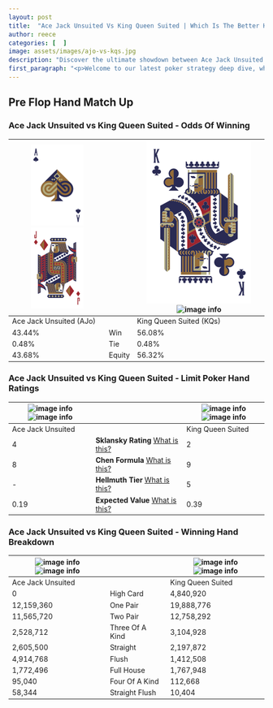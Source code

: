 ```yaml
---
layout: post
title:  "Ace Jack Unsuited Vs King Queen Suited | Which Is The Better Hand In Poker? A Complete Guide"
author: reece
categories: [  ]
image: assets/images/ajo-vs-kqs.jpg
description: "Discover the ultimate showdown between Ace Jack Unsuited and King Queen Suited in poker! Uncover the odds, strategies, and scenarios where one hand triumphs over the other. Get ready to up your poker game with this thrilling analysis."
first_paragraph: "<p>Welcome to our latest poker strategy deep dive, where we're pitting two distinct hands against each other in a high-stakes showdown: Ace Jack Unsuited vs King Queen Suited.</p><p>In the dynamic world of poker, every decision counts, and knowing which hand holds the upper hand is key to your success at the table.</p><p>In this article, we'll dissect these two hands, explore the scenarios where one dominates the other, and equip you with the knowledge to make strategic choices that can tip the odds in your favor.</p><p>Get ready to unravel the intriguing dynamics of these poker hands and elevate your game to new heights.</p>"
---
```




[comment]: # (sp0)

## Pre Flop Hand Match Up

<div class="table hand-ratings" markdown="1"> 



### Ace Jack Unsuited vs King Queen Suited - Odds Of Winning


    
| ![image info](assets/images/hand1/A.png) ![image info](assets/images/hand1/Jo.png) |  | ![image info](assets/images/hand2/K.png) ![image info](assets/images/hand2/Qs.png) |
| -------- | -------- | -------- |
| Ace Jack Unsuited (AJo) |  | King Queen Suited (KQs) |
| 43.44% | Win | 56.08% |
| 0.48% | Tie | 0.48% |
| 43.68% | Equity | 56.32% |




[comment]: # (sp1)



### Ace Jack Unsuited vs King Queen Suited - Limit Poker Hand Ratings


    
| ![image info](https://www.riverpairs.com/assets/images/hand1/A.png) ![image info](https://www.riverpairs.com/assets/images/hand1/Jo.png) |  | ![image info](https://www.riverpairs.com/assets/images/hand2/K.png) ![image info](https://www.riverpairs.com/assets/images/hand2/Qs.png) |
| -------- | -------- | -------- |
| Ace Jack Unsuited |  | King Queen Suited |
| 4 | **Sklansky Rating** [What is this?](/sklansky-rating-explained) | 2 |
| 8 | **Chen Formula** [What is this?](/chen-formula-explained) | 9 |
| - | **Hellmuth Tier** [What is this?](/Hellmuth-tier-explained) | 5 |
| 0.19 | **Expected Value** [What is this?](/expected-value-explained) | 0.39 |




[comment]: # (sp2)



### Ace Jack Unsuited vs King Queen Suited - Winning Hand Breakdown


    
| ![image info](https://www.riverpairs.com/assets/images/hand1/A.png) ![image info](https://www.riverpairs.com/assets/images/hand1/Jo.png) |  | ![image info](https://www.riverpairs.com/assets/images/hand2/K.png) ![image info](https://www.riverpairs.com/assets/images/hand2/Qs.png) |
| -------- | -------- | -------- |
| Ace Jack Unsuited |  | King Queen Suited |
| 0 | High Card | 4,840,920 |
| 12,159,360 | One Pair | 19,888,776 |
| 11,565,720 | Two Pair | 12,758,292 |
| 2,528,712 | Three Of A Kind | 3,104,928 |
| 2,605,500 | Straight | 2,197,872 |
| 4,914,768 | Flush | 1,412,508 |
| 1,772,496 | Full House | 1,767,948 |
| 95,040 | Four Of A Kind | 112,668 |
| 58,344 | Straight Flush | 10,404 |




[comment]: # (sp3)



</div>

[comment]: # (sp4)



[comment]: # (sp5)

